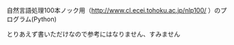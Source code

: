 自然言語処理100本ノック用（http://www.cl.ecei.tohoku.ac.jp/nlp100/ ）のプログラム(Python)

とりあえず書いただけなので参考にはなりません、すみません
